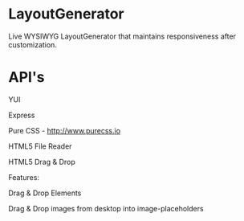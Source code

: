 LayoutGenerator
===============

Live WYSIWYG LayoutGenerator that maintains responsiveness after customization.

API's
===============
YUI

Express

Pure CSS - http://www.purecss.io

HTML5 File Reader

HTML5 Drag & Drop


Features:

Drag & Drop Elements

Drag & Drop images from desktop into image-placeholders 